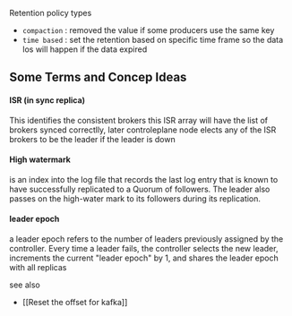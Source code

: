 Retention policy types
- `compaction` : removed the value if some producers use the same key
- `time based` : set the retention based on specific time frame so the data los will happen if the data expired

## Some Terms and Concep Ideas

#### ISR (in sync replica)
This identifies the consistent brokers this ISR array will have the list of brokers synced correctlly, later controleplane node elects any of the ISR brokers to be the leader if the leader is down

#### High watermark
is an index into the log file that records the last log entry that is known to have successfully replicated to a Quorum of followers. The leader also passes on the high-water mark to its followers during its replication.

#### leader epoch
a leader epoch refers to the number of leaders previously assigned by the controller. Every time a leader fails, the controller selects the new leader, increments the current "leader epoch" by 1, and shares the leader epoch with all replicas


see also
- [[Reset the offset for kafka]]